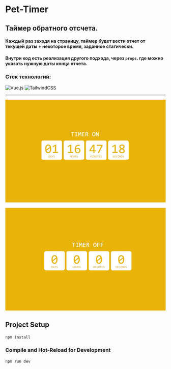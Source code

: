 # Pet-Timer

## Таймер обратного отсчета. 

#### Каждый раз заходя на страницу, таймер будет вести отчет от текущей даты + некоторое время, заданное статически.
#### Внутри код есть реализация другого подхода, через `props`. где можно указать нужную даты конца отчета.

### Стек технологий:
![Vue.js](https://img.shields.io/badge/vuejs-%2335495e.svg?style=for-the-badge&logo=vuedotjs&logoColor=%234FC08D)
![TailwindCSS](https://img.shields.io/badge/tailwindcss-%2338B2AC.svg?style=for-the-badge&logo=tailwind-css&logoColor=white)

---

![timer on](/src/assets/timer_on.jpg)

![timer off](/src/assets/timer_off.jpg)


## Project Setup

```sh
npm install
```

### Compile and Hot-Reload for Development

```sh
npm run dev
```

